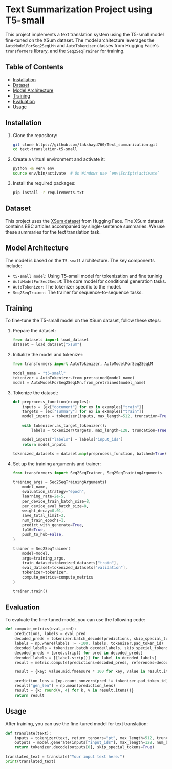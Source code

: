 # Text Summarization Project using T5-small

This project implements a text translation system using the T5-small model fine-tuned on the XSum dataset. The model architecture leverages the `AutoModelForSeq2SeqLMn` and `AutoTokenizer` classes from Hugging Face's `transformers` library, and the `Seq2SeqTrainer` for training.

## Table of Contents

- [Installation](#installation)
- [Dataset](#dataset)
- [Model Architecture](#model-architecture)
- [Training](#training)
- [Evaluation](#evaluation)
- [Usage](#usage)

## Installation

1. Clone the repository:
    ```sh
    git clone https://github.com/lakshayd760/Text_summarization.git
    cd text-translation-t5-small
    ```

2. Create a virtual environment and activate it:
    ```sh
    python -m venv env
    source env/bin/activate  # On Windows use `env\Scripts\activate`
    ```

3. Install the required packages:
    ```sh
    pip install -r requirements.txt
    ```

## Dataset

This project uses the [XSum dataset](https://huggingface.co/datasets/xsum) from Hugging Face. The XSum dataset contains BBC articles accompanied by single-sentence summaries. We use these summaries for the text translation task.

## Model Architecture

The model is based on the `T5-small` architecture. The key components include:
- `t5-small model`: Using T5-small model for tokenization and fine tuninig
- `AutoModelForSeq2SeqLM`: The core model for conditional generation tasks.
- `AutoTokenizer`: The tokenizer specific to the model.
- `Seq2SeqTrainer`: The trainer for sequence-to-sequence tasks.

## Training

To fine-tune the T5-small model on the XSum dataset, follow these steps:

1. Prepare the dataset:
    ```python
    from datasets import load_dataset
    dataset = load_dataset("xsum")
    ```

2. Initialize the model and tokenizer:
    ```python
    from transformers import AutoTokenizer, AutoModelForSeq2SeqLM

    model_name = "t5-small"
    tokenizer = AutoTokenizer.from_pretrained(model_name)
    model = AutoModelForSeq2SeqLMn.from_pretrained(model_name)
    ```

3. Tokenize the dataset:
    ```python
    def preprocess_function(examples):
        inputs = [ex["document"] for ex in examples["train"]]
        targets = [ex["summary"] for ex in examples["train"]]
        model_inputs = tokenizer(inputs, max_length=512, truncation=True, padding="max_length")

        with tokenizer.as_target_tokenizer():
            labels = tokenizer(targets, max_length=128, truncation=True, padding="max_length")

        model_inputs["labels"] = labels["input_ids"]
        return model_inputs

    tokenized_datasets = dataset.map(preprocess_function, batched=True)
    ```

4. Set up the training arguments and trainer:
    ```python
    from transformers import Seq2SeqTrainer, Seq2SeqTrainingArguments

    training_args = Seq2SeqTrainingArguments(
        model_name,
        evaluation_strategy="epoch",
        learning_rate=2e-5,
        per_device_train_batch_size=8,
        per_device_eval_batch_size=8,
        weight_decay=0.01,
        save_total_limit=3,
        num_train_epochs=1,
        predict_with_generate=True,
        fp16=True,
        push_to_hub=False,
    )

    trainer = Seq2SeqTrainer(
        model=model,
        args=training_args,
        train_dataset=tokenized_datasets["train"],
        eval_dataset=tokenized_datasets["validation"],
        tokenizer=tokenizer,
        compute_metrics=compute_metrics
    )

    trainer.train()
    ```

## Evaluation

To evaluate the fine-tuned model, you can use the following code:
```python
def compute_metrics(eval_pred):
    predictions, labels = eval_pred
    decoded_preds = tokenizer.batch_decode(predictions, skip_special_tokens=True)
    labels = np.where(labels != -100, labels, tokenizer.pad_token_id)
    decoded_labels = tokenizer.batch_decode(labels, skip_special_tokens=True)
    decoded_preds = [pred.strip() for pred in decoded_preds]
    decoded_labels = [[label.strip()] for label in decoded_labels]
    result = metric.compute(predictions=decoded_preds, references=decoded_labels, use_stemmer=True)

    result = {key: value.mid.fmeasure * 100 for key, value in result.items()}

    prediction_lens = [np.count_nonzero(pred != tokenizer.pad_token_id) for pred in predictions]
    result["gen_len"] = np.mean(prediction_lens)
    result = {k: round(v, 4) for k, v in result.items()}
    return result
```
## Usage

After training, you can use the fine-tuned model for text translation:

```python
def translate(text):
    inputs = tokenizer(text, return_tensors="pt", max_length=512, truncation=True)
    outputs = model.generate(inputs["input_ids"], max_length=128, num_beams=4, early_stopping=True)
    return tokenizer.decode(outputs[0], skip_special_tokens=True)

translated_text = translate("Your input text here.")
print(translated_text)
```
